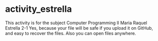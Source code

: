 # activity_estrella
This activity is for the subject Computer Programming II 
Maria Raquel Estrella
2-1 
Yes, because your file will be safe if you upload it on GitHub, and easy to recover the files. Also you can open files anywhere.